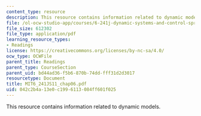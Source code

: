```yaml
---
content_type: resource
description: This resource contains information related to dynamic models.
file: /ol-ocw-studio-app/courses/6-241j-dynamic-systems-and-control-spring-2011/042c2b4a13e0c1996113084ff601f025_MIT6_241JS11_chap06.pdf
file_size: 612302
file_type: application/pdf
learning_resource_types:
- Readings
license: https://creativecommons.org/licenses/by-nc-sa/4.0/
ocw_type: OCWFile
parent_title: Readings
parent_type: CourseSection
parent_uid: bd44ad36-f5b6-870b-74dd-fff31d2d3017
resourcetype: Document
title: MIT6_241JS11_chap06.pdf
uid: 042c2b4a-13e0-c199-6113-084ff601f025
---
```

This resource contains information related to dynamic models.